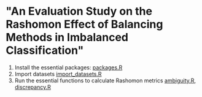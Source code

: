 # "An Evaluation Study on the Rashomon Effect of Balancing Methods in Imbalanced Classification" 

1. Install the essential packages: [packages.R](https://github.com/mcavs/ECML2024_Imbalanced_Rashomon_Paper/blob/main/packages.R)
2. Import datasets [import_datasets.R](https://github.com/mcavs/ECML2024_Imbalanced_Rashomon_Paper/blob/main/import_dataset.R)
3. Run the essential functions to calculate Rashomon metrics [ambiguity.R](https://github.com/mcavs/ECML2024_Imbalanced_Rashomon_Paper/blob/main/ambiguity.R), [discrepancy.R](https://github.com/mcavs/ECML2024_Imbalanced_Rashomon_Paper/blob/main/discrepancy.R)
